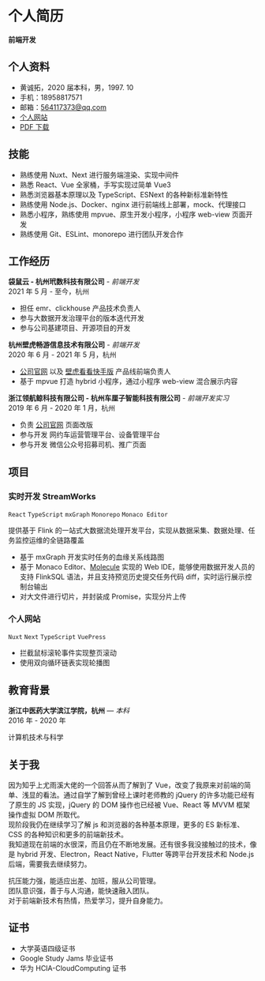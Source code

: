 # 个人简历

**前端开发**

## 个人资料

- 黄诚拓，2020 届本科，男，1997. 10
- 手机：18958817571
- 邮箱：564117373@qq.com
- [个人网站](https://www.huangchengtuo.com)
- [PDF 下载](https://s1.huangchengtuo.com/pdf/黄诚拓前端简历.pdf)

## 技能

- 熟练使用 Nuxt、Next 进行服务端渲染、实现中间件
- 熟悉 React、Vue 全家桶，手写实现过简单 Vue3
- 熟悉浏览器基本原理以及 TypeScript、ESNext 的各种新标准新特性
- 熟练使用 Node.js、Docker、nginx 进行前端线上部署，mock、代理接口
- 熟悉小程序，熟练使用 mpvue、原生开发小程序，小程序 web-view 页面开发
- 熟练使用 Git、ESLint、monorepo 进行团队开发合作

## 工作经历

**袋鼠云 - 杭州玳数科技有限公司** - _前端开发_  
2021 年 5 月 - 至今，杭州

- 担任 emr、clickhouse 产品技术负责人
- 参与大数据开发治理平台的版本迭代开发
- 参与公司基建项目、开源项目的开发

**杭州壁虎畅游信息技术有限公司** - _前端开发_  
2020 年 6 月 - 2021 年 5 月，杭州

- [公司官网](https://www.bihukankan.com) 以及 [壁虎看看快手版](https://www.bihukankan.com/main) 产品线前端负责人
- 基于 mpvue 打造 hybrid 小程序，通过小程序 web-view 混合展示内容

<QRCode />

**浙江领航鲸科技有限公司 - 杭州车厘子智能科技有限公司** - _前端开发实习_  
2019 年 6 月 - 2020 年 1 月，杭州

- 负责 [公司官网](http://www.ccclubs.com/) 页面改版
- 参与开发 网约车运营管理平台、设备管理平台
- 参与开发 微信公众号招募司机、推广页面

## 项目

### 实时开发 StreamWorks

`React` `TypeScript` `mxGraph` `Monorepo` `Monaco Editor`

提供基于 Flink 的一站式大数据流处理开发平台，实现从数据采集、数据处理、任务监控运维的全链路覆盖

- 基于 mxGraph 开发实时任务的血缘关系线路图
- 基于 Monaco Editor、[Molecule](https://github.com/DTStack/molecule) 实现的 Web IDE，能够使用数据开发人员的支持 FlinkSQL 语法，并且支持预览历史提交任务代码 diff，实时运行展示控制台输出
- 对大文件进行切片，并封装成 Promise，实现分片上传

### 个人网站

`Nuxt` `Next` `TypeScript` `VuePress`

- 拦截鼠标滚轮事件实现整页滚动
- 使用双向循环链表实现轮播图

## 教育背景

**浙江中医药大学滨江学院，杭州** — _本科_  
2016 年 - 2020 年

计算机技术与科学

## 关于我

因为知乎上尤雨溪大佬的一个回答从而了解到了 Vue，改变了我原来对前端的简单、浅显的看法。通过自学了解到曾经上课时老师教的 jQuery 的许多功能已经有了原生的 JS 实现，jQuery 的 DOM 操作也已经被 Vue、React 等 MVVM 框架操作虚拟 DOM 所取代。  
现阶段我仍在继续学习了解 js 和浏览器的各种基本原理，更多的 ES 新标准、CSS 的各种知识和更多的前端新技术。  
我知道现在前端的水很深，而且仍在不断地发展。还有很多我没接触过的技术，像是 hybrid 开发、Electron，React Native，Flutter 等跨平台开发技术和 Node.js 后端，需要我去继续努力。

抗压能力强，能适应出差、加班，服从公司管理。  
团队意识强，善于与人沟通，能快速融入团队。  
对于前端新技术有热情，热爱学习，提升自身能力。

## 证书

- 大学英语四级证书
- Google Study Jams 毕业证书
- 华为 HCIA-CloudComputing 证书
